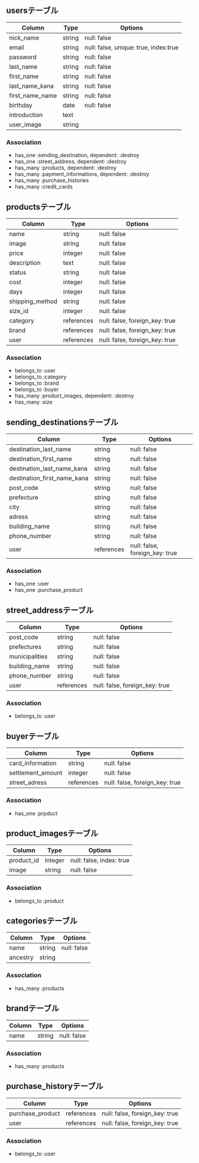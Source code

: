 
## usersテーブル
|Column|Type|Options|
|------|----|-------|
|nick_name|string|null: false|
|email|string|null: false, unique: true, index:true|
|password|string|null: false|
|last_name|string|null: false|
|first_name|string|null: false|
|last_name_kana|string|null: false|
|first_name_name|string|null: false|
|birthday|date|null: false|
|introduction|text||
|user_image|string||
### Association
- has_one :sending_destination, dependent: :destroy
- has_one :street_address, dependent: :destroy
- has_many :products, dependent: :destroy
- has_many :payment_informations, dependent: :destroy
- has_many :purchase_histories
- has_many :credit_cards


## productsテーブル
|Column|Type|Options|
|------|----|-------|
|name|string|null: false|
|image|string|null: false|
|price|integer|null: false|
|description|text|null: false|
|status|string|null: false|
|cost|integer|null: false|
|days|integer|null: false|
|shipping_method|string|null: false|
|size_id|integer|null: false|
|category|references|null: false, foreign_key: true|
|brand|references|null: false, foreign_key: true|
|user|references|null: false, foreign_key: true|
### Association
- belongs_to :user
- belongs_to :category
- belongs_to :brand
- belongs_to :buyer
- has_many :product_images, dependent: :destroy
- has_many :size

## sending_destinationsテーブル
|Column|Type|Options|
|------|----|-------|
|destination_last_name|string|null: false|
|destination_first_name|string|null: false|
|destination_last_name_kana|string|null: false|
|destination_first_name_kana|string|null: false|
|post_code|string|null: false|
|prefecture|string|null: false|
|city|string|null: false|
|adress|string|null: false|
|building_name|string|null: false|
|phone_number|string|null: false|
|user|references|null: false, foreign_key: true|
### Association
- has_one :user
- has_one :purchase_product



## street_addressテーブル
|Column|Type|Options|
|------|----|-------|
|post_code|string|null: false|
|prefectures|string|null: false|
|municipalities|string|null: false|
|building_name|string|null: false|
|phone_number|string|null: false|
|user|references|null: false, foreign_key: true|
### Association
- belongs_to :user


## buyerテーブル
|Column|Type|Options|
|------|----|-------|
|card_information|string|null: false|
|settlement_amount|integer|null: false|
|street_adress|references|null: false, foreign_key: true|
### Association
- has_one :prpduct


## product_imagesテーブル
|Column|Type|Options|
|------|----|-------|
|product_id|integer|null: false, index: true|
|image|string|null: false|
### Association
- belongs_to :product


## categoriesテーブル
|Column|Type|Options|
|------|----|-------|
|name|string|null: false|
|ancestry|string||
### Association
- has_many :products


## brandテーブル
|Column|Type|Options|
|------|----|-------|
|name|string|null: false|
### Association
- has_many :products


## purchase_historyテーブル
|Column|Type|Options|
|------|----|-------|
|purchase_product|references|null: false, foreign_key: true|
|user|references|null: false, foreign_key: true|
### Association
- belongs_to :user


